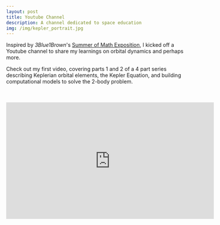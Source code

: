 ```yaml
---
layout: post
title: Youtube Channel
description: A channel dedicated to space education
img: /img/kepler_portrait.jpg
---
```

<div>
Inspired by <i>3Blue1Brown</i>'s <a href="https://3blue1brown.com/blog/some1">Summer of Math Exposition</a>, I kicked off a Youtube channel to share my learnings on orbital dynamics and perhaps more.

Check out my first video, covering parts 1 and 2 of a 4 part series describing Keplerian orbital elements, the Kepler Equation, and building computational models to solve the 2-body problem.
</div>
<br/>
<br/>
<div style="text-align:center">
    <iframe width="560" height="315" src="https://www.youtube.com/embed/y8RVdK416Pg" title="YouTube video player" frameborder="0" allow="accelerometer; autoplay; clipboard-write; encrypted-media; gyroscope; picture-in-picture" allowfullscreen></iframe>
</div>
